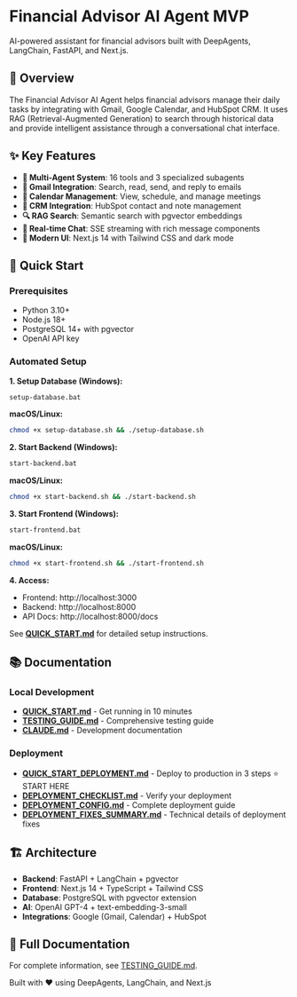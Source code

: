 # Financial Advisor AI Agent MVP

AI-powered assistant for financial advisors built with DeepAgents, LangChain, FastAPI, and Next.js.

## 🎯 Overview

The Financial Advisor AI Agent helps financial advisors manage their daily tasks by integrating with Gmail, Google Calendar, and HubSpot CRM. It uses RAG (Retrieval-Augmented Generation) to search through historical data and provide intelligent assistance through a conversational chat interface.

## ✨ Key Features

- **🤖 Multi-Agent System**: 16 tools and 3 specialized subagents
- **📧 Gmail Integration**: Search, read, send, and reply to emails
- **📅 Calendar Management**: View, schedule, and manage meetings
- **👥 CRM Integration**: HubSpot contact and note management
- **🔍 RAG Search**: Semantic search with pgvector embeddings
- **💬 Real-time Chat**: SSE streaming with rich message components
- **🎨 Modern UI**: Next.js 14 with Tailwind CSS and dark mode

## 🚀 Quick Start

### Prerequisites
- Python 3.10+
- Node.js 18+
- PostgreSQL 14+ with pgvector
- OpenAI API key

### Automated Setup

**1. Setup Database (Windows):**
```bash
setup-database.bat
```

**macOS/Linux:**
```bash
chmod +x setup-database.sh && ./setup-database.sh
```

**2. Start Backend (Windows):**
```bash
start-backend.bat
```

**macOS/Linux:**
```bash
chmod +x start-backend.sh && ./start-backend.sh
```

**3. Start Frontend (Windows):**
```bash
start-frontend.bat
```

**macOS/Linux:**
```bash
chmod +x start-frontend.sh && ./start-frontend.sh
```

**4. Access:**
- Frontend: http://localhost:3000
- Backend: http://localhost:8000
- API Docs: http://localhost:8000/docs

See **[QUICK_START.md](QUICK_START.md)** for detailed setup instructions.

## 📚 Documentation

### Local Development
- **[QUICK_START.md](QUICK_START.md)** - Get running in 10 minutes
- **[TESTING_GUIDE.md](TESTING_GUIDE.md)** - Comprehensive testing guide
- **[CLAUDE.md](CLAUDE.md)** - Development documentation

### Deployment
- **[QUICK_START_DEPLOYMENT.md](QUICK_START_DEPLOYMENT.md)** - Deploy to production in 3 steps ⭐ START HERE
- **[DEPLOYMENT_CHECKLIST.md](DEPLOYMENT_CHECKLIST.md)** - Verify your deployment
- **[DEPLOYMENT_CONFIG.md](DEPLOYMENT_CONFIG.md)** - Complete deployment guide
- **[DEPLOYMENT_FIXES_SUMMARY.md](DEPLOYMENT_FIXES_SUMMARY.md)** - Technical details of deployment fixes

## 🏗️ Architecture

- **Backend**: FastAPI + LangChain + pgvector
- **Frontend**: Next.js 14 + TypeScript + Tailwind CSS
- **Database**: PostgreSQL with pgvector extension
- **AI**: OpenAI GPT-4 + text-embedding-3-small
- **Integrations**: Google (Gmail, Calendar) + HubSpot

## 📖 Full Documentation

For complete information, see [TESTING_GUIDE.md](TESTING_GUIDE.md).

Built with ❤️ using DeepAgents, LangChain, and Next.js
